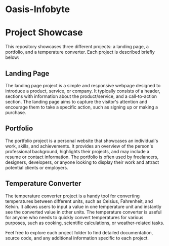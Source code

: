 # Oasis-Infobyte

# Project Showcase

This repository showcases three different projects: a landing page, a portfolio, and a temperature converter. Each project is described briefly below:

## Landing Page

The landing page project is a simple and responsive webpage designed to introduce a product, service, or company. It typically consists of a header, sections with information about the product/service, and a call-to-action section. The landing page aims to capture the visitor's attention and encourage them to take a specific action, such as signing up or making a purchase.

## Portfolio

The portfolio project is a personal website that showcases an individual's work, skills, and achievements. It provides an overview of the person's professional background, highlights their projects, and may include a resume or contact information. The portfolio is often used by freelancers, designers, developers, or anyone looking to display their work and attract potential clients or employers.

## Temperature Converter

The temperature converter project is a handy tool for converting temperatures between different units, such as Celsius, Fahrenheit, and Kelvin. It allows users to input a value in one temperature unit and instantly see the converted value in other units. The temperature converter is useful for anyone who needs to quickly convert temperatures for various purposes, such as cooking, scientific calculations, or weather-related tasks.

Feel free to explore each project folder to find detailed documentation, source code, and any additional information specific to each project.

